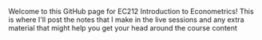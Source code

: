 Welcome to this GitHub page for EC212 Introduction to Econometrics! This is where I'll post the notes that I make in the live sessions and any extra material that might help you get your head around the course content
